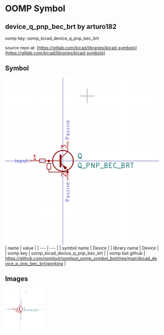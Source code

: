 # OOMP Symbol  
## device_q_pnp_bec_brt  by arturo182  
  
oomp key: oomp_kicad_device_q_pnp_bec_brt  
  
source repo at: [https://gitlab.com/kicad/libraries/kicad-symbols](https://gitlab.com/kicad/libraries/kicad-symbols)  
## Symbol  
  
[![working.png](working_600.png)](working.png)  
| name | value | 
| --- | --- | 
| symbol name | Device | 
| library name | Device | 
| oomp key | oomp_kicad_device_q_pnp_bec_brt | 
| oomp bot github | https://github.com/oomlout/oomlout_oomp_symbol_bot/tree/main/kicad_device_q_pnp_bec_brt/working | 
## Images  
  
[![working.png](working_140.png)](working.png)  
